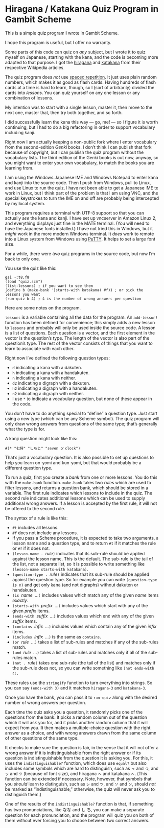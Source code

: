 # Hiragana / Katakana Quiz Program in Gambit Scheme

This is a simple quiz program I wrote in Gambit Scheme.

I hope this program is useful, but I offer no warranty.

Some parts of this code can quiz on *any* subject, but I wrote it to quiz myself on Japanese, starting with the kana,
and the code is becoming more adapted to that purpose. I got the [hiragana](https://en.wikipedia.org/wiki/Hiragana)
and [katakana](https://en.wikipedia.org/wiki/Katakana) from their respective Wikipedia articles.

The quiz program does *not* use [spaced repetition](https://en.wikipedia.org/wiki/Spaced_repetition). It just uses
plain random numbers, which makes it as good as flash cards. Having hundreds of flash cards at a time is hard to
learn, though, so I (sort of arbitrarily) divided the cards into *lessons.* You can quiz yourself on any one lesson or
any combination of lessons.

My intention was to start with a single lesson, master it, then move to the next one, master that, then try both
together, and so forth.

I did successfully learn the kana this way &mdash; go, me! &mdash; so I figure it is worth continuing, but I had to do
a big refactoring in order to support vocabulary including kanji.

Right now I am actually keeping a non-public fork where I enter vocabulary from the second-edition *Genki* books. I
don&rsquo;t think I can publish that fork because of copyright, but I can publish the quiz program without the
vocabulary lists. The third edition of the Genki books is out now, anyway, so you might want to enter your own
vocabulary, to match the books you are learning from.

I am using the Windows Japanese IME and Windows Notepad to enter kana and kanji into the source code. Then I push from
Windows, pull to Linux, and use Linux to run the quiz. I have not been able to get a Japanese IME to work in Linux,
but I think part of the problem is that I am using VNC, and the special keystrokes to turn the IME on and off are
probably being intercepted by my local system.

This program requires a terminal with UTF-8 support so that you can actually *see* the kana and kanji. I have set up
vncserver in Amazon Linux 2, and everything displays just fine in the MATE terminal. (You will need to have the
Japanese fonts installed.) I have not tried this in Windows, but it *might* work in the more modern Windows
terminal. It *does* work to remote into a Linux system from Windows using
[PuTTY](https://www.chiark.greenend.org.uk/~sgtatham/putty/).  It helps to set a large font size.

For a while, there were *two* quiz programs in the source code, but now I&rsquo;m back to only one.

You use the quiz like this:

```
gsi -:t8,f8
(load "quiz.scm")
(list-lessons) ; if you want to see them
(define b (make-bank '(starts-with katakana) #f)) ; or pick the lessons you want
(run-quiz b 4) ; 4 is the number of wrong answers per question
```

Here are some notes on the program.

`lessons` is a variable containing all the data for the program. An `add-lesson!` function has been defined for
convenience; this simply adds a new lesson to `lessons` and probably will only be used inside the source code. A
lesson is a list of questions. Each question is a vector, and the first element in the vector is the question&rsquo;s
type. The length of the vector is also part of the question&rsquo;s type.  The rest of the vector consists of things
that you want to learn to associate with each other.

Right now I&rsquo;ve defined the following question types:

* `d` indicating a kana with a dakuten.
* `h` indicating a kana with a handakuten.
* `n` indicating a kana with neither.
* `d2` indicating a digraph with a dakuten.
* `h2` indicating a digraph with a handakuten.
* `n2` indicating a digraph with neither.
* I use `*` to indicate a vocabulary question, but none of these appear in the code.

You don&rsquo;t have to do anything special to &ldquo;define&rdquo; a question type. Just start using a new type
(which can be any Scheme symbol). The quiz program will only draw wrong answers from questions of the same type;
that&rsquo;s generally what the type is for.

A kanji question might look like this:

```
#(* "七時" "しちじ" "seven o'clock")
```

That&rsquo;s just a vocabulary question. It is also possible to set up questions to help you learn on-yomi and
kun-yomi, but that would probably be a different question type.

To run a quiz, first you create a *bank* from one or more lessons. You do this with the `make-bank` function.
`make-bank` takes two *rules* which are used to filter lessons, and returns a question bank, which should be stored in
a variable. The first rule indicates which lessons to include in the quiz. The second rule indicates additional
lessons which can be used to supply additional wrong answers. If a lesson is accepted by the first rule, it will not
be offered to the second rule.

The syntax of a rule is like this:

* `#t` includes all lessons.
* `#f` does not include any lessons.
* If you pass a Scheme procedure, it is expected to take two arguments, a lesson name and a question type, and to
return `#t` if it matches the rule or `#f` if it does not.
* `(lesson-name . `*rule*`)` indicates that its sub-rule should be applied against the lesson name. This is the
default. The sub-rule is the tail of the list, not a separate list, so it is possible to write something like
`(lesson-name starts-with katakana)`.
* `(question-type . `*rule*`)` indicates that its sub-rule should be applied against the question type. So for example
you can write `(question-type is n)` and get only kana (and not digraphs) without dakuten or handakuten.
* `(is `*name*` `...`)` includes values which match any of the given *name* items *exactly.*
* `(starts-with `*prefix*` `...`)` includes values which start with any of the given *prefix* items.
* `(ends-with `*suffix*` `...`)` includes values which end with any of the given *suffix* items.
* `(contains `*infix*` `...`)` includes values which contain any of the given *infix* items.
* `(includes `*infix*` `...`)` is the same as `contains`.
* `(or `*rule*` `...`)` takes a list of sub-rules and matches if any of the sub-rules match.
* `(and `*rule*` `...`)` takes a list of sub-rules and matches only if all of the sub-rules match.
* `(not . `*rule*`)` takes one sub-rule (the tail of the list) and matches only if the sub-rule does not, so you can
write something like `(not ends-with 4)`.

These rules use the `stringify` function to turn everything into strings. So you can say `(ends-with 3)` and it
matches `hiragana-3` and `katakana-3`.

Once you have the bank, you can pass it to `run-quiz` along with the desired number of wrong answers per question.

Each time the quiz asks you a question, it randomly picks one of the questions from the bank. It picks a random column
out of the question which it will ask you for, and it picks another random column that it will expect from you. It
then makes a multiple-choice question with the right answer as a choice, and with wrong answers drawn from the same
column of other questions of the same type.

It checks to make sure the question is fair, in the sense that it will not offer a wrong answer if it is
indistinguishable from the right answer or if its question is indistinguishable from the question it is asking
you. For this, it uses the `indistinguishable?` function, which does use `equal?` but also includes some symbols which
are hard to distinguish, such as `っ` and `つ`, and `ッ` and `ツ` (because of font size), and hiragana `へ` and
katakana `ヘ`. (This function can be extended if necessary. Note, however, that symbols that you *should* learn to
distinguish, such as `シ` and `ツ`, and `ソ` and `ン`, should *not* be marked as &ldquo;indistinguishable,&rdquo;
otherwise, the quiz will never ask you to distinguish them.)

One of the results of the `indistinguishable?` function is that, if something has two pronunciations, like なな and し
ち, you can make a separate question for each pronunciation, and the program will quiz you on both of them without
ever forcing you to choose between two correct answers.
